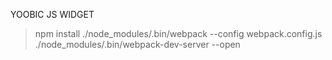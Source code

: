 YOOBIC JS WIDGET

> npm install
> ./node_modules/.bin/webpack --config webpack.config.js
> ./node_modules/.bin/webpack-dev-server --open